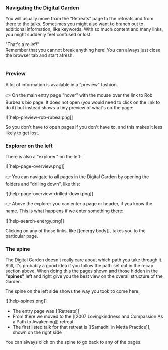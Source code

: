 ### Navigating the Digital Garden
You will usually move from the "Retreats" page to the retreats and from there to the talks. Sometimes you might also want to branch out to additional information, like keywords. With so much content and many links, you might suddenly feel confused or lost.

<div class="admonition note"><div class="title">"That's a relief!"</div><div class="content">
Remember that you cannot break anything here! You can always just close the browser tab and start afresh.<br/>
<br/>
</div></div>

### Preview
A lot of information is available in a "preview" fashion. 

👉 On the main entry page "hover" with the mouse over the link to Rob Burbea's bio page. It does not open (you would need to click on the link to do it) but instead shows a tiny preview of what's on the page:

![[help-preview-rob-rubea.png]]

So you don't have to open pages if you don't have to, and this makes it less likely to get lost.

### Explorer on the left
There is also a "explorer" on the left:

![[help-page-overview.png]]

👉 You can navigate to all pages in the Digital Garden by opening the folders and "drilling down", like this:

![[help-page-overview-drilled-down.png]]

👉 Above the explorer you can enter a page or header, if you know the name. This is what happens if we enter something there:

![[help-search-energy.png]]

Clicking on any of those links, like [[energy body]], takes you to the particular page.

### The spine
The Digital Garden doesn’t really care about which path you take through it.  Still, it's probably a good idea if you follow the path set out in the recap section above. When doing this the pages shown and those hidden in the **"spines"** left and right give you the best view on the overall structure of the Garden.
 
 The spine on the left side shows the way you took to come here: 
 
 ![[help-spines.png]]
 
 - The entry page was [[Retreats]]
 - From there we moved to the [[2007 Lovingkindness and Compassion As a Path to Awakening]] retreat
 - The first listed talk for that retreat is [[Samadhi in Metta Practice]], shown on the right side
 
 You can always click on the spine to go back to any of the pages.
<br/>
